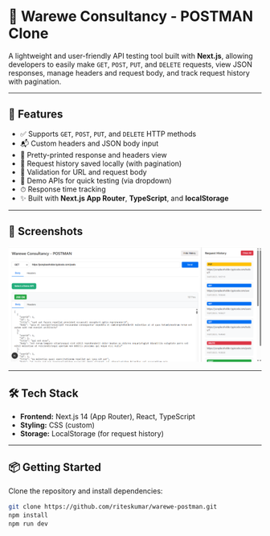 # 🧪 Warewe Consultancy - POSTMAN Clone

A lightweight and user-friendly API testing tool built with **Next.js**, allowing developers to easily make `GET`, `POST`, `PUT`, and `DELETE` requests, view JSON responses, manage headers and request body, and track request history with pagination.

---

## 🚀 Features

- ✅ Supports `GET`, `POST`, `PUT`, and `DELETE` HTTP methods
- 📬 Custom headers and JSON body input
- 📜 Pretty-printed response and headers view
- 📂 Request history saved locally (with pagination)
- 🧠 Validation for URL and request body
- 🧪 Demo APIs for quick testing (via dropdown)
- ⏱ Response time tracking
- ✨ Built with **Next.js App Router**, **TypeScript**, and **localStorage**

---

## 📸 Screenshots

![App Screenshot](./public/image.png) 

---

## 🛠 Tech Stack

- **Frontend:** Next.js 14 (App Router), React, TypeScript
- **Styling:** CSS (custom)
- **Storage:** LocalStorage (for request history)

---

## 📦 Getting Started

Clone the repository and install dependencies:

```bash
git clone https://github.com/riteskumar/warewe-postman.git
npm install
npm run dev
```